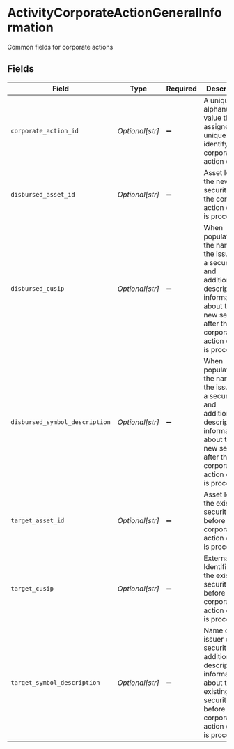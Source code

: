 # ActivityCorporateActionGeneralInformation

Common fields for corporate actions


## Fields

| Field                                                                                                                                                            | Type                                                                                                                                                             | Required                                                                                                                                                         | Description                                                                                                                                                      | Example                                                                                                                                                          |
| ---------------------------------------------------------------------------------------------------------------------------------------------------------------- | ---------------------------------------------------------------------------------------------------------------------------------------------------------------- | ---------------------------------------------------------------------------------------------------------------------------------------------------------------- | ---------------------------------------------------------------------------------------------------------------------------------------------------------------- | ---------------------------------------------------------------------------------------------------------------------------------------------------------------- |
| `corporate_action_id`                                                                                                                                            | *Optional[str]*                                                                                                                                                  | :heavy_minus_sign:                                                                                                                                               | A unique alphanumeric value that is assigned to uniquely identify each corporate action event                                                                    | 29336T100AB24                                                                                                                                                    |
| `disbursed_asset_id`                                                                                                                                             | *Optional[str]*                                                                                                                                                  | :heavy_minus_sign:                                                                                                                                               | Asset Id of the new security after the corporate action event is processed                                                                                       | 1000                                                                                                                                                             |
| `disbursed_cusip`                                                                                                                                                | *Optional[str]*                                                                                                                                                  | :heavy_minus_sign:                                                                                                                                               | When populated, the name of the issuer of a security and additional descriptive information about the new security after the corporate action event is processed | 3.78331e+07                                                                                                                                                      |
| `disbursed_symbol_description`                                                                                                                                   | *Optional[str]*                                                                                                                                                  | :heavy_minus_sign:                                                                                                                                               | When populated, the name of the issuer of a security and additional descriptive information about the new security after the corporate action event is processed | AMC ENTMT HLDGS INC CL A COM                                                                                                                                     |
| `target_asset_id`                                                                                                                                                | *Optional[str]*                                                                                                                                                  | :heavy_minus_sign:                                                                                                                                               | Asset Id of the existing security before the corporate action event is processed                                                                                 | 1000                                                                                                                                                             |
| `target_cusip`                                                                                                                                                   | *Optional[str]*                                                                                                                                                  | :heavy_minus_sign:                                                                                                                                               | External Identifier of the existing security before the corporate action event is processed                                                                      | 3.78331e+07                                                                                                                                                      |
| `target_symbol_description`                                                                                                                                      | *Optional[str]*                                                                                                                                                  | :heavy_minus_sign:                                                                                                                                               | Name of the issuer of a security and additional descriptive information about the existing security before the corporate action event is processed               | AMC ENTMT HLDGS INC CL A COM                                                                                                                                     |